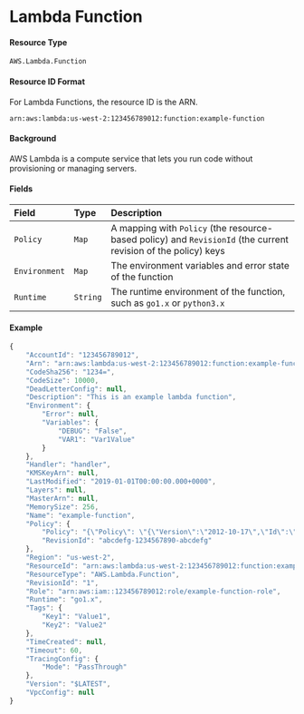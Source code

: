 # Lambda Function

#### Resource Type

`AWS.Lambda.Function`

#### Resource ID Format

For Lambda Functions, the resource ID is the ARN.

`arn:aws:lambda:us-west-2:123456789012:function:example-function`

#### Background

AWS Lambda is a compute service that lets you run code without provisioning or managing servers.

#### Fields

| Field         | Type     | Description                                                                                                        |
| :------------ | :------- | :----------------------------------------------------------------------------------------------------------------- |
| `Policy`      | `Map`    | A mapping with `Policy` \(the resource-based policy\) and `RevisionId` \(the current revision of the policy\) keys |
| `Environment` | `Map`    | The environment variables and error state of the function                                                          |
| `Runtime`     | `String` | The runtime environment of the function, such as `go1.x` or `python3.x`                                            |

#### Example

```javascript
{
    "AccountId": "123456789012",
    "Arn": "arn:aws:lambda:us-west-2:123456789012:function:example-function",
    "CodeSha256": "1234=",
    "CodeSize": 10000,
    "DeadLetterConfig": null,
    "Description": "This is an example lambda function",
    "Environment": {
        "Error": null,
        "Variables": {
            "DEBUG": "False",
            "VAR1": "Var1Value"
        }
    },
    "Handler": "handler",
    "KMSKeyArn": null,
    "LastModified": "2019-01-01T00:00:00.000+0000",
    "Layers": null,
    "MasterArn": null,
    "MemorySize": 256,
    "Name": "example-function",
    "Policy": {
        "Policy": "{\"Policy\": \"{\"Version\":\"2012-10-17\",\"Id\":\"default\",\"Statement\":[{\"Sid\":\"sns\",\"Effect\":\"Allow\",\"Principal\":{\"Service\":\"sns.amazonaws.com\"},\"Action\":\"lambda:InvokeFunction\",\"Resource\":\"arn:aws:lambda:us-west-2:123456789012:function:example-function\"}]}",
        "RevisionId": "abcdefg-1234567890-abcdefg"
    },
    "Region": "us-west-2",
    "ResourceId": "arn:aws:lambda:us-west-2:123456789012:function:example-function",
    "ResourceType": "AWS.Lambda.Function",
    "RevisionId": "1",
    "Role": "arn:aws:iam::123456789012:role/example-function-role",
    "Runtime": "go1.x",
    "Tags": {
        "Key1": "Value1",
        "Key2": "Value2"
    },
    "TimeCreated": null,
    "Timeout": 60,
    "TracingConfig": {
        "Mode": "PassThrough"
    },
    "Version": "$LATEST",
    "VpcConfig": null
}
```
